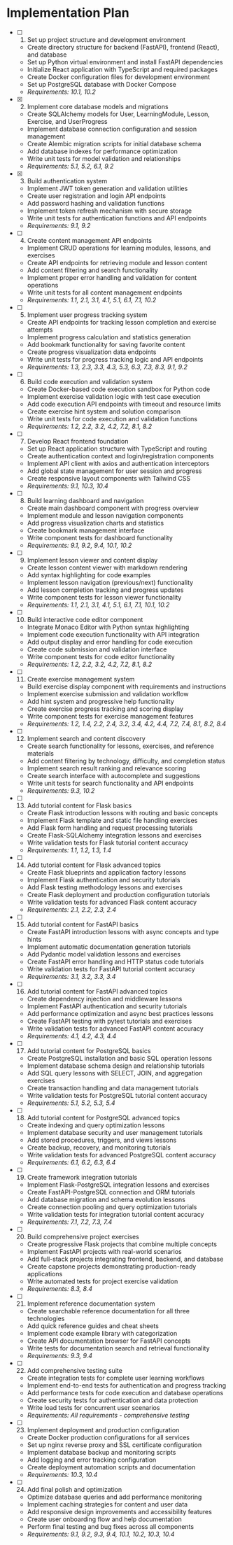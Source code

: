 # Implementation Plan

- [ ] 1. Set up project structure and development environment




  - Create directory structure for backend (FastAPI), frontend (React), and database
  - Set up Python virtual environment and install FastAPI dependencies
  - Initialize React application with TypeScript and required packages
  - Create Docker configuration files for development environment
  - Set up PostgreSQL database with Docker Compose
  - _Requirements: 10.1, 10.2_

- [x] 2. Implement core database models and migrations





  - Create SQLAlchemy models for User, LearningModule, Lesson, Exercise, and UserProgress
  - Implement database connection configuration and session management
  - Create Alembic migration scripts for initial database schema
  - Add database indexes for performance optimization
  - Write unit tests for model validation and relationships
  - _Requirements: 5.1, 5.2, 6.1, 9.2_

- [x] 3. Build authentication system





  - Implement JWT token generation and validation utilities
  - Create user registration and login API endpoints
  - Add password hashing and validation functions
  - Implement token refresh mechanism with secure storage
  - Write unit tests for authentication functions and API endpoints
  - _Requirements: 9.1, 9.2_

- [ ] 4. Create content management API endpoints
  - Implement CRUD operations for learning modules, lessons, and exercises
  - Create API endpoints for retrieving module and lesson content
  - Add content filtering and search functionality
  - Implement proper error handling and validation for content operations
  - Write unit tests for all content management endpoints
  - _Requirements: 1.1, 2.1, 3.1, 4.1, 5.1, 6.1, 7.1, 10.2_

- [ ] 5. Implement user progress tracking system
  - Create API endpoints for tracking lesson completion and exercise attempts
  - Implement progress calculation and statistics generation
  - Add bookmark functionality for saving favorite content
  - Create progress visualization data endpoints
  - Write unit tests for progress tracking logic and API endpoints
  - _Requirements: 1.3, 2.3, 3.3, 4.3, 5.3, 6.3, 7.3, 8.3, 9.1, 9.2_

- [ ] 6. Build code execution and validation system
  - Create Docker-based code execution sandbox for Python code
  - Implement exercise validation logic with test case execution
  - Add code execution API endpoints with timeout and resource limits
  - Create exercise hint system and solution comparison
  - Write unit tests for code execution and validation functions
  - _Requirements: 1.2, 2.2, 3.2, 4.2, 7.2, 8.1, 8.2_

- [ ] 7. Develop React frontend foundation
  - Set up React application structure with TypeScript and routing
  - Create authentication context and login/registration components
  - Implement API client with axios and authentication interceptors
  - Add global state management for user session and progress
  - Create responsive layout components with Tailwind CSS
  - _Requirements: 9.1, 10.3, 10.4_

- [ ] 8. Build learning dashboard and navigation
  - Create main dashboard component with progress overview
  - Implement module and lesson navigation components
  - Add progress visualization charts and statistics
  - Create bookmark management interface
  - Write component tests for dashboard functionality
  - _Requirements: 9.1, 9.2, 9.4, 10.1, 10.2_

- [ ] 9. Implement lesson viewer and content display
  - Create lesson content viewer with markdown rendering
  - Add syntax highlighting for code examples
  - Implement lesson navigation (previous/next) functionality
  - Add lesson completion tracking and progress updates
  - Write component tests for lesson viewer functionality
  - _Requirements: 1.1, 2.1, 3.1, 4.1, 5.1, 6.1, 7.1, 10.1, 10.2_

- [ ] 10. Build interactive code editor component
  - Integrate Monaco Editor with Python syntax highlighting
  - Implement code execution functionality with API integration
  - Add output display and error handling for code execution
  - Create code submission and validation interface
  - Write component tests for code editor functionality
  - _Requirements: 1.2, 2.2, 3.2, 4.2, 7.2, 8.1, 8.2_

- [ ] 11. Create exercise management system
  - Build exercise display component with requirements and instructions
  - Implement exercise submission and validation workflow
  - Add hint system and progressive help functionality
  - Create exercise progress tracking and scoring display
  - Write component tests for exercise management features
  - _Requirements: 1.2, 1.4, 2.2, 2.4, 3.2, 3.4, 4.2, 4.4, 7.2, 7.4, 8.1, 8.2, 8.4_

- [ ] 12. Implement search and content discovery
  - Create search functionality for lessons, exercises, and reference materials
  - Add content filtering by technology, difficulty, and completion status
  - Implement search result ranking and relevance scoring
  - Create search interface with autocomplete and suggestions
  - Write unit tests for search functionality and API endpoints
  - _Requirements: 9.3, 10.2_

- [ ] 13. Add tutorial content for Flask basics
  - Create Flask introduction lessons with routing and basic concepts
  - Implement Flask template and static file handling exercises
  - Add Flask form handling and request processing tutorials
  - Create Flask-SQLAlchemy integration lessons and exercises
  - Write validation tests for Flask tutorial content accuracy
  - _Requirements: 1.1, 1.2, 1.3, 1.4_

- [ ] 14. Add tutorial content for Flask advanced topics
  - Create Flask blueprints and application factory lessons
  - Implement Flask authentication and security tutorials
  - Add Flask testing methodology lessons and exercises
  - Create Flask deployment and production configuration tutorials
  - Write validation tests for advanced Flask content accuracy
  - _Requirements: 2.1, 2.2, 2.3, 2.4_

- [ ] 15. Add tutorial content for FastAPI basics
  - Create FastAPI introduction lessons with async concepts and type hints
  - Implement automatic documentation generation tutorials
  - Add Pydantic model validation lessons and exercises
  - Create FastAPI error handling and HTTP status code tutorials
  - Write validation tests for FastAPI tutorial content accuracy
  - _Requirements: 3.1, 3.2, 3.3, 3.4_

- [ ] 16. Add tutorial content for FastAPI advanced topics
  - Create dependency injection and middleware lessons
  - Implement FastAPI authentication and security tutorials
  - Add performance optimization and async best practices lessons
  - Create FastAPI testing with pytest tutorials and exercises
  - Write validation tests for advanced FastAPI content accuracy
  - _Requirements: 4.1, 4.2, 4.3, 4.4_

- [ ] 17. Add tutorial content for PostgreSQL basics
  - Create PostgreSQL installation and basic SQL operation lessons
  - Implement database schema design and relationship tutorials
  - Add SQL query lessons with SELECT, JOIN, and aggregation exercises
  - Create transaction handling and data management tutorials
  - Write validation tests for PostgreSQL tutorial content accuracy
  - _Requirements: 5.1, 5.2, 5.3, 5.4_

- [ ] 18. Add tutorial content for PostgreSQL advanced topics
  - Create indexing and query optimization lessons
  - Implement database security and user management tutorials
  - Add stored procedures, triggers, and views lessons
  - Create backup, recovery, and monitoring tutorials
  - Write validation tests for advanced PostgreSQL content accuracy
  - _Requirements: 6.1, 6.2, 6.3, 6.4_

- [ ] 19. Create framework integration tutorials
  - Implement Flask-PostgreSQL integration lessons and exercises
  - Create FastAPI-PostgreSQL connection and ORM tutorials
  - Add database migration and schema evolution lessons
  - Create connection pooling and query optimization tutorials
  - Write validation tests for integration tutorial content accuracy
  - _Requirements: 7.1, 7.2, 7.3, 7.4_

- [ ] 20. Build comprehensive project exercises
  - Create progressive Flask projects that combine multiple concepts
  - Implement FastAPI projects with real-world scenarios
  - Add full-stack projects integrating frontend, backend, and database
  - Create capstone projects demonstrating production-ready applications
  - Write automated tests for project exercise validation
  - _Requirements: 8.3, 8.4_

- [ ] 21. Implement reference documentation system
  - Create searchable reference documentation for all three technologies
  - Add quick reference guides and cheat sheets
  - Implement code example library with categorization
  - Create API documentation browser for FastAPI concepts
  - Write tests for documentation search and retrieval functionality
  - _Requirements: 9.3, 9.4_

- [ ] 22. Add comprehensive testing suite
  - Create integration tests for complete user learning workflows
  - Implement end-to-end tests for authentication and progress tracking
  - Add performance tests for code execution and database operations
  - Create security tests for authentication and data protection
  - Write load tests for concurrent user scenarios
  - _Requirements: All requirements - comprehensive testing_

- [ ] 23. Implement deployment and production configuration
  - Create Docker production configurations for all services
  - Set up nginx reverse proxy and SSL certificate configuration
  - Implement database backup and monitoring scripts
  - Add logging and error tracking configuration
  - Create deployment automation scripts and documentation
  - _Requirements: 10.3, 10.4_

- [ ] 24. Add final polish and optimization
  - Optimize database queries and add performance monitoring
  - Implement caching strategies for content and user data
  - Add responsive design improvements and accessibility features
  - Create user onboarding flow and help documentation
  - Perform final testing and bug fixes across all components
  - _Requirements: 9.1, 9.2, 9.3, 9.4, 10.1, 10.2, 10.3, 10.4_